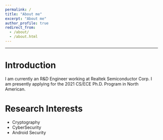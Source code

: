 ```yaml
---
permalink: /
title: "About me"
excerpt: "About me"
author_profile: true
redirect_from: 
  - /about/
  - /about.html
---
```


---

Introduction
=====
I am currently an R&D Engineer working at Realtek Semiconductor Corp. 
I am presently applying for the 2021 CS/ECE Ph.D. Program in North American.


# Research Interests
* Cryptography
* CyberSecurity
* Android Security

